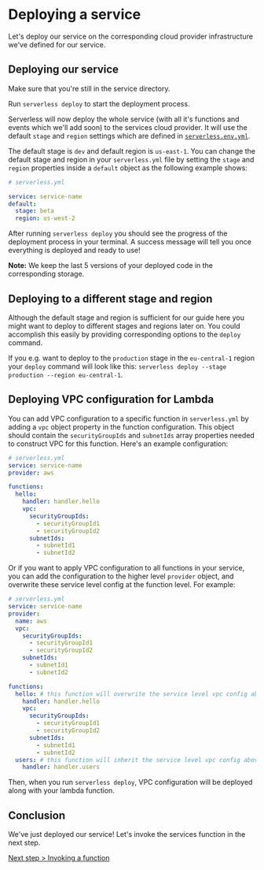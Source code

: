 # Deploying a service

Let's deploy our service on the corresponding cloud provider infrastructure we've defined for our service.

## Deploying our service

Make sure that you're still in the service directory.

Run `serverless deploy` to start the deployment process.

Serverless will now deploy the whole service (with all it's functions and events which we'll add soon) to the
services cloud provider. It will use the default `stage` and `region` settings which are defined in
[`serverless.env.yml`](../understanding-serverless/serverless-env-yml.md).

The default stage is `dev` and default region is `us-east-1`. You can change the default stage and region in your `serverless.yml` file by setting the `stage` and `region` properties inside a `default` object as the following example shows:

```yml
# serverless.yml

service: service-name
default:
  stage: beta
  region: us-west-2
```

After running `serverless deploy` you should see the progress of the deployment process in your terminal.
A success message will tell you once everything is deployed and ready to use!

**Note:** We keep the last 5 versions of your deployed code in the corresponding storage.

## Deploying to a different stage and region

Although the default stage and region is sufficient for our guide here you might want to deploy to different stages and
regions later on. You could accomplish this easily by providing corresponding options to the `deploy` command.

If you e.g. want to deploy to the `production` stage in the `eu-central-1` region your `deploy` command will look like
this: `serverless deploy --stage production --region eu-central-1`.

## Deploying VPC configuration for Lambda

You can add VPC configuration to a specific function in `serverless.yml` by adding a `vpc` object property in the function configuration. This object should contain the `securityGroupIds` and `subnetIds` array properties needed to construct VPC for this function. Here's an example configuration:

```yml
# serverless.yml
service: service-name
provider: aws

functions:
  hello:
    handler: handler.hello
    vpc:
      securityGroupIds:
        - securityGroupId1
        - securityGroupId2
      subnetIds: 
        - subnetId1
        - subnetId2
```

Or if you want to apply VPC configuration to all functions in your service, you can add the configuration to the higher level `provider` object, and overwrite these service level config at the function level. For example:

```yml
# serverless.yml
service: service-name
provider:
  name: aws
  vpc:
    securityGroupIds:
      - securityGroupId1
      - securityGroupId2
    subnetIds: 
      - subnetId1
      - subnetId2

functions:
  hello: # this function will overwrite the service level vpc config above
    handler: handler.hello
    vpc:
      securityGroupIds:
        - securityGroupId1
        - securityGroupId2
      subnetIds: 
        - subnetId1
        - subnetId2
  users: # this function will inherit the service level vpc config above
    handler: handler.users
```

Then, when you run `serverless deploy`, VPC configuration will be deployed along with your lambda function.

## Conclusion

We've just deployed our service! Let's invoke the services function in the next step.

[Next step > Invoking a function](invoking-a-function.md)
